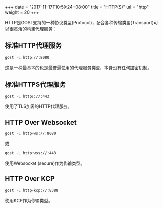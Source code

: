 +++
date = "2017-11-17T10:50:24+08:00"
title = "HTTP(S)"
url = "http"
weight = 20
+++

HTTP是GOST支持的一种协议类型(Protocol)，配合各种传输类型(Transport)可以很灵活的构建代理服务：

## 标准HTTP代理服务

```bash
gost -L http://:8080
```

这是一种最基本的也是最普遍使用的代理服务类型，本身没有任何加密机制。

## 标准HTTPS代理服务

```bash
gost -L https://:443
```

使用了TLS加密的HTTP代理服务。

## HTTP Over Websocket

```bash
gost -L http+ws://:8080
```

或

```bash
gost -L http+wss://:443
```

使用Websocket (secure)作为传输类型。

## HTTP Over KCP

```bash
gost -L http+kcp://:8388
```

使用KCP作为传输类型。
